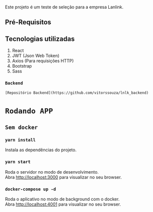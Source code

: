 Este projeto é um teste de seleção para a empresa Lanlink.

## Pré-Requisitos

## Tecnologias utilizadas

1. React
2. JWT (Json Web Token)
3. Axios (Para requisições HTTP)
4. Bootstrap
5. Sass

### `Backend`

```
[Repositório Backend](https://github.com/vitorssouza/lnlk_backend)
```

# `Rodando APP`

## `Sem docker`

### `yarn install`

Instala as dependências do projeto.

### `yarn start`

Roda o servidor no modo de desenvolvimento.<br />
Abra [http://localhost:3000](http://localhost:3000) para visualizar no seu browser.

### `docker-compose up -d`

Roda o aplicativo no modo de background com o docker.<br />
Abra [http://localhost:4001](http://localhost:3000) para visualizar no seu browser.

